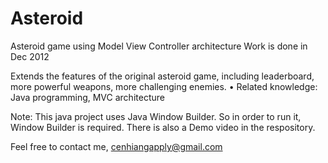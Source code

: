 Asteroid
========

Asteroid game using Model View Controller architecture
Work is done in Dec 2012

Extends the features of the original asteroid game, including leaderboard, more powerful
weapons, more challenging enemies.
• Related knowledge: Java programming, MVC architecture

Note: This java project uses Java Window Builder. So in order to run it, Window Builder is required.
There is also a Demo video in the respository.

Feel free to contact me,
cenhiangapply@gmail.com
